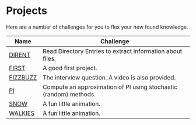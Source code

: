 # Projects

Here are a number of challenges for you to flex your new found knowledge.

| Name | Challenge |
| ---- | --------- |
| [DIRENT](./DIRENT/README.md) | Read Directory Entries to extract information about files. |
| [FIRST](./first_project/README.md) | A good first project. |
| [FIZZBUZZ](../section_1/fizzbuzz/) | The interview question. A video is also provided. |
| [PI](./PI/README.md) | Compute an approximation of PI using stochastic (random) methods. |
| [SNOW](./snow/README.md) | A fun little animation. |
| [WALKIES](./walkies/README.md) | A fun little animation. |
